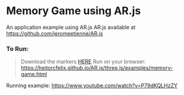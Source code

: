 # Memory Game using AR.js

An application example using AR.js
AR.js available at https://github.com/jeromeetienne/AR.js

### To Run:
> Download the markers [HERE](https://drive.google.com/file/d/1v1J7hE7sCDc8jy4Sf11JZjeaRn3XqMI0/view?usp=sharing)
> Run on your browser:  
> https://heitorcfelix.github.io/AR.js/three.js/examples/memory-game.html  

Running example: https://www.youtube.com/watch?v=P79dKQLHzZY